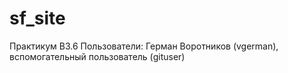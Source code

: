 # sf_site
Практикум В3.6
Пользователи: Герман Воротников (vgerman), вспомогательный пользователь (gituser)
